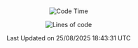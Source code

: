 <div align="center">

<br />

 <!--START_SECTION:waka-->
![Code Time](http://img.shields.io/badge/Code%20Time-5%2C047%20hrs%2013%20mins-blue)

![Lines of code](https://img.shields.io/badge/%EC%A0%80%EB%8A%94%20%EC%97%AC%ED%83%9C%EA%B9%8C%EC%A7%80%20-2.1%20million%20%EC%A4%84%EC%9D%98%20%EC%BD%94%EB%93%9C%EB%A5%BC%20%EC%9E%91%EC%84%B1%ED%96%88%EC%96%B4%EC%9A%94.-blue)


 Last Updated on 25/08/2025 18:43:31 UTC
<!--END_SECTION:waka-->

</div>
